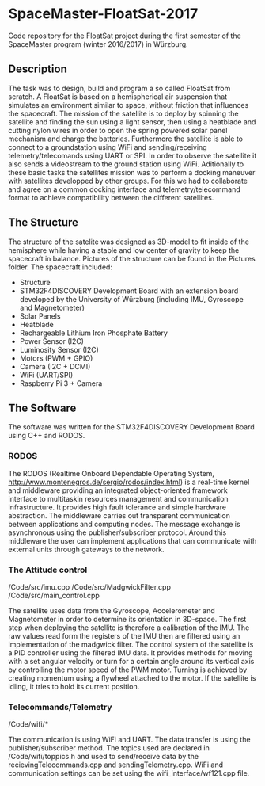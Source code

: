 # SpaceMaster-FloatSat-2017
Code repository for the FloatSat project during the first semester of the SpaceMaster program (winter 2016/2017) in Würzburg.

## Description
The task was to design, build and program a so called FloatSat from scratch. A FloatSat is based on a hemispherical air suspension that simulates an environment similar to space, without friction that influences the spacecraft. The mission of the satellite is to deploy by spinning the satellite and finding the sun using a light sensor, then using a heatblade and cutting nylon wires in order to open the spring powered solar panel mechanism and charge the batteries. Furthermore the satellite is able to connect to a groundstation using WiFi and sending/receiving telemetry/telecomands using UART or SPI. In order to observe the satellite it also sends a videostream to the ground station using WiFi. Aditionally to these basic tasks the satellites mission was to perform a docking maneuver with satellites developped by other groups. For this we had to collaborate and agree on a common docking interface and telemetry/telecommand format to achieve compatibility between the different satellites.

## The Structure
The structure of the satelite was designed as 3D-model to fit inside of the hemisphere while having a stable and low center of gravity to keep the spacecraft in balance. Pictures of the structure can be found in the Pictures folder.
The spacecraft included:
  - Structure
  - STM32F4DISCOVERY Development Board with an extension board developed by the University of Würzburg (including IMU, Gyroscope and Magnetometer)
  - Solar Panels
  - Heatblade
  - Rechargeable Lithium Iron Phosphate Battery
  - Power Sensor (I2C)
  - Luminosity Sensor (I2C)
  - Motors (PWM + GPIO)
  - Camera (I2C + DCMI)
  - WiFi (UART/SPI)
  - Raspberry Pi 3 + Camera

## The Software
The software was written for the STM32F4DISCOVERY Development Board using C++ and RODOS.

### RODOS
The RODOS (Realtime Onboard Dependable Operating System, http://www.montenegros.de/sergio/rodos/index.html) is a real-time kernel and middleware providing an integrated object-oriented framework interface to multitaskin resources management and communication infrastructure. It provides high fault tolerance and simple hardware abstraction. The middleware carries out transparent communication between applications and computing nodes. The message exchange is asynchronous using the publisher/subscriber protocol. Around this middleware the user can implement applications that can communicate with external units through gateways to the network.

### The Attitude control

/Code/src/imu.cpp
/Code/src/MadgwickFilter.cpp
/Code/src/main_control.cpp

The satellite uses data from the Gyroscope, Accelerometer and Magnetometer in order to determine its orientation in 3D-space. The first step when deploying the satellite is therefore a calibration of the IMU.
The raw values read form the registers of the IMU then are filtered using an implementation of the madgwick filter.
The control system of the satellite is a PID controller using the filtered IMU data. It provides methods for moving with a set angular velocity or turn for a certain angle around its vertical axis by controlling the motor speed of the PWM motor. Turning is achieved by creating momentum using a flywheel attached to the motor. If the satellite is idling, it tries to hold its current position.

### Telecommands/Telemetry

/Code/wifi/*

The communication is using WiFi and UART. The data transfer is using the publisher/subscriber method. The topics used are declared in /Code/wifi/toppics.h and used to send/receive data by the recievingTelecommands.cpp and sendingTelemetry.cpp.
WiFi and communication settings can be set using the wifi_interface/wf121.cpp file.
